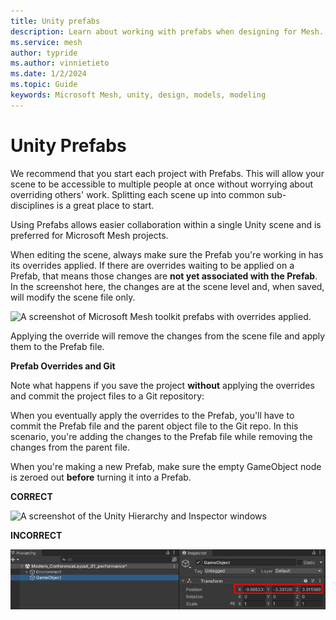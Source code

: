```yaml
---
title: Unity prefabs
description: Learn about working with prefabs when designing for Mesh.
ms.service: mesh
author: typride
ms.author: vinnietieto
ms.date: 1/2/2024
ms.topic: Guide
keywords: Microsoft Mesh, unity, design, models, modeling
---
```


# Unity Prefabs

We recommend that you start each project with Prefabs. This will allow your scene to be accessible to multiple people at once without worrying
about overriding others' work. Splitting each scene up into common sub-disciplines is a great place to start.

Using Prefabs allows easier collaboration within a single Unity scene and is preferred for Microsoft Mesh projects.

When editing the scene, always make sure the Prefab you're working in has its overrides applied. If there are overrides waiting to be applied on a Prefab, that means those changes are **not yet associated with the Prefab**. In the screenshot here, the changes are at the scene level and, when saved, will modify the scene file only.

![A screenshot of Microsoft Mesh toolkit prefabs with overrides applied.](../../media/3d-design-performance-guide/image037.png) 

Applying the override will remove the changes from the scene file and apply them to the Prefab file.

**Prefab Overrides and Git**

Note what happens if you save the project **without** applying the overrides and commit the project files to a Git repository:

When you eventually apply the overrides to the Prefab, you'll have to commit the Prefab file and the parent object file to the Git repo. In this scenario, you're adding the changes to the Prefab file while removing the changes from the parent file.

When you're making a new Prefab, make sure the empty GameObject node is zeroed out **before** turning it into a Prefab.

**CORRECT**

![A screenshot of the Unity Hierarchy and Inspector windows](../../media/3d-design-performance-guide/image038.png)

**INCORRECT**

![A screenshot of the Hierarchy and Inspector windows](../../media/3d-design-performance-guide/image040.png)